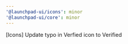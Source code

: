 ```yaml
---
'@launchpad-ui/icons': minor
'@launchpad-ui/core': minor
---
```


[Icons] Update typo in Verfied icon to Verified
